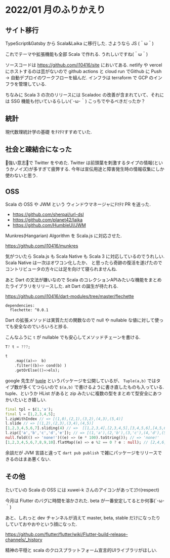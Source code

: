 # 2022/01 月のふりかえり


## サイト移行

TypeScript&Gatsby から Scala&Laika に移行した. さようなら JS (＾ω＾) 

これでテーマや拡張機能も全部 Scala で作れる. うれしいですね(＾ω＾)

ソースコードは https://github.com/i10416/site においてある. netlify や vercel にホストするのは芸がないので
github actions と cloud run でGithub に Push -> 自動デプロイのワークフローを組んだ. 
インフラは terraform で GCP のインフラを管理している.

ちなみに Scala 3 の次のリリースには Scaladoc の改善が含まれていて、それには SSG 機能も付いているらしい(´･ω･｀) こっちでやるべきだったか？

## 統計

現代数理統計学の基礎 をﾁﾏﾁﾏすすめていた.

## 社会と疎結合になった

💪強い意志💪で Twitter をやめた. Twitter は前頭葉を刺激するタイプの情報(というかノイズ)が多すぎて疲弊する.
今年は宣伝用途と障害発生時の情報収集にしか使わないと思う. 


## OSS
Scala の OSS や JWM という ウィンドウマネージャにﾁﾏﾁﾏ PR を送った.

- https://github.com/sherpal/url-dsl
- https://github.com/planet42/laika
- https://github.com/HumbleUI/JWM


Munkres(Hangarian) Algorithm を Scala.js に対応させた.

https://github.com/i10416/munkres

気がついたら Scala.js も Scala Native も Scala 3 に対応しているのでうれしい. Scala Native は一次はオワコン化したか、
と思ったら奇跡の復活を遂げたのでコントリビュータの方々には足を向けて寝られませんね.


あと Dart の文法が嫌いなので Scala のコレクションAPIみたいな機能をまとめたライブラリをリリースした. alt Dart の誕生が待たれる.

https://github.com/i10416/dart-modules/tree/master/flechette

```
dependencies:
  flechette: ^0.0.1
```

Dart の拡張メソッドは実質ただの関数なので null や nullable な値に対して使っても安全なのでいろいろと捗る.

こんなふうに `t` が nullable でも安心してメソッドチェーンを書ける.

```dart
T? t = ???;

t
    .map((a)=>  b)
    .filter((b)=> cond(b) )
    .getOrElse(()=>els);

```


google 先生が [tuple](https://pub.dev/packages/tuple) というパッケージを公開しているが、
`Tuple(a,b)` ではタイプ数が多くてつらいので `$(a,b)` で書けるように書き直したものも入っている. tuple、というか HList があると zip みたいに複数の型をまとめて型安全にあつかいたいとき嬉しい.

```dart
final tpl = $(1,'a');
final l = [1,2,3,4,5];
l.zipWithIndex // => [(1,0),(2,1),(3,2),(4,3),(5,4)]
l.slide // => [(1,2),(2,3),(3,4),(4,5)]
[1,2,3,4,5,6,7].sliding(4) // =>  [[1,2,3,4],[2,3,4,5],[3,4,5,6],[4,5,6,7]];
l.zip(['a','b','c','d','e']); // => [(1,'a'),(2,'b'),(3,'c'),(4,'d'),(5,'e')]
null.fold(() => 'none!')((e) => (e * 100).toString()); // => 'none!'
[1,2,3,4,5,6,7,8,9,10].flatMap((e) => e %2 == 0 ? e : null); // [2,4,6,8,10];
```

余談だが JVM 言語と違って `dart pub publish` で雑にパッケージをリリースできるのはまあ悪くない.

## その他

たいていの Scala の OSS には xuwei-k さんのアイコンがあってｺﾜｲ(respect)

今月は Flutter のバグに時間を溶かされた. beta が一番安定してるとか何事(´･ω･｀)

 あと、しれっと dev チャンネルが消えて master, beta, stable だけになったりしていておやおやという顔になった.

https://github.com/flutter/flutter/wiki/Flutter-build-release-channels/_history

精神の平穏と scala のクロスプラットフォーム宣言的UIライブラリがほしい.
